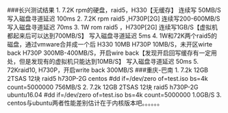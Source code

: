 ###长兴测试结果
	1. 7.2K rpm的硬盘，raid5，H330【无缓存】
		连续写 50MB/S
		写入磁盘寻道延迟 100ms
	2. 7.2K rpm raid5 ,H730P[2G]
		连续写200-600MB/S
		写入磁盘寻道延迟 70ms
	3.  1W  rom raid5 ，H730P[2G]
		连续写1GB/S【虚拟机都起来后可以达到700MB/S】
		写入磁盘寻道延迟 5ms
	4.  1W和72K两个raid5的磁盘，通过vmware合并成一个后
		H330 10MB
		H730P 10MB/S，未开区wirte back
		H730P 300MB-400MB/S，开启wire back【发现开启回写缓存有一定用处，但是发现有的虚拟机只能达到10MB/S】
		写入磁盘寻道延迟 50ms
	5. 72Kraid10,
		H730P，开启write back 300MB/S
###重庆-巴南
	1. 7.2k 12GB 2TSAS 12块 raid5 h730P-2G centos
		#dd if=/dev/zero of=test.iso bs=4k count=5000000
		756MB/S
	2. 7.2k 12GB 2TSAS 12块 raid5 h730P-2G ubuntu16.04
		#dd if=/dev/zero of=test.iso bs=4k count=5000000
		1.0GB/S
	3. centos与ubuntu两者性能差别估计在于内核版本吧。。。。。。
	
	
